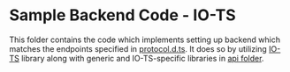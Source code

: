 # Sample Backend Code - IO-TS
This folder contains the code which implements setting up backend which matches the endpoints specified in [protocol.d.ts](../../protocol.d.ts).
It does so by utilizing [IO-TS](https://github.com/gcanti/io-ts) library along with generic and IO-TS-specific libraries in [api folder](../../api).
